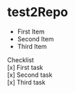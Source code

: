 # test2Repo

- First Item
- Second Item
- Third Item

Checklist  
[x] First task  
[x] Second task  
[x] Third task  

